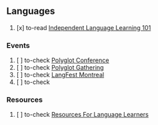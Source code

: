 ## Languages

  1. [x] to-read [Independent Language Learning 101](http://actualfluency.com/independent-language-learning-101/)

### Events

  1. [ ] to-check [Polyglot Conference](http://polyglotconference.com/)
  1. [ ] to-check [Polyglot Gathering](http://www.polyglotbratislava.com/en/)
  1. [ ] to-check [LangFest Montreal](http://montreal.langfest.org/)
  1. [ ] to-check []()

### Resources

  1. [ ] to-check [Resources For Language Learners](http://actualfluency.com/resources/)